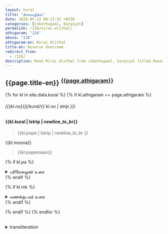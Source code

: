```yaml
---
layout: kural
title: "நிறையழிதல்"
date: 2020-05-12 00:17:51 +0530
categories: [inbathupaal, karpiyal]
permalink: /126/nirai-alithal/
athigaram: "126"
absno: "126"
athigaram-en: Nirai Alithal
title-en: Reserve Overcome
redirect_from:
  - /126/
description: Read Nirai Alithal from inbathupaal, karpiyal titled Reserve Overcome நிறையழிதல்
---
```


## {{page.title-en}} <sup><a href="#transliteration">{{page.athigaram}}</a></sup>

{% for kl in site.data.kural %}
{% if kl.athigaram == page.athigaram %}

###### [{{kl.no}}](/kural/{{ kl.no | strip }})

<h4> {{kl.kural | lstrip | newline_to_br}} </h4> 
 
> {{kl.pope | lstrip | newline_to_br }} 

{{kl.moova}} 

> {{kl.popemean}} 

{% if kl.pa %}
<details>
  <summary > பரிமேலழகர் உரை </summary>
      {{kl.pa | replace: "விளக்கம்", "<br><strong><em>  விளக்கம்: </em></strong><br>" }}
</details>
{% endif %}

{% if kl.mk %}
<details>
  <summary > மணக்குடவர் உரை </summary>
      {{kl.mk | replace:"(இ - ள்.)","<strong><em>(இதன் பொருள்)</em></strong>" | replace:"(எ - று)","<br><strong><em>(என்றவாறு)</em></strong>"}}
</details>
{% endif %}

{% endif %}
{% endfor %}

<br>
<details class = "trans">
<summary id="transliteration"> transliteration</summary>

{%- for kl in site.data.kural -%}
{%- if page.athigaram == kl.athigaram -%} 

<p>{{kl.number}} {{kl.transliteration | newline_to_br}}</p>

{%- endif -%}
{%- endfor -%}

</details>
